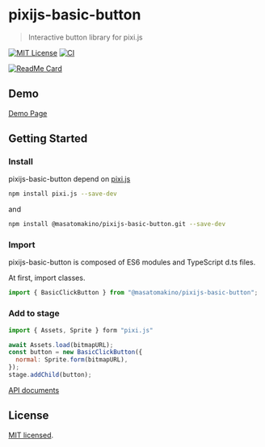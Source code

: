 # pixijs-basic-button

> Interactive button library for pixi.js

[![MIT License](https://img.shields.io/badge/license-MIT-blue.svg?style=flat)](LICENSE)
[![CI](https://github.com/MasatoMakino/pixijs-basic-button/actions/workflows/ci_main.yml/badge.svg)](https://github.com/MasatoMakino/pixijs-basic-button/actions/workflows/ci_main.yml)

[![ReadMe Card](https://github-readme-stats.vercel.app/api/pin/?username=MasatoMakino&repo=pixijs-basic-button)](https://github.com/MasatoMakino/pixijs-basic-button)

## Demo

[Demo Page](https://masatomakino.github.io/pixijs-basic-button/demo/)

## Getting Started

### Install

pixijs-basic-button depend on [pixi.js](https://github.com/pixijs/pixi.js)

```bash
npm install pixi.js --save-dev
```

and

```bash
npm install @masatomakino/pixijs-basic-button.git --save-dev
```

### Import

pixijs-basic-button is composed of ES6 modules and TypeScript d.ts files.

At first, import classes.

```js
import { BasicClickButton } from "@masatomakino/pixijs-basic-button";
```

### Add to stage

```js
import { Assets, Sprite } form "pixi.js"

await Assets.load(bitmapURL);
const button = new BasicClickButton({
  normal: Sprite.form(bitmapURL),
});
stage.addChild(button);
```

[API documents](https://masatomakino.github.io/pixijs-basic-button/api/)

## License

[MIT licensed](LICENSE).
